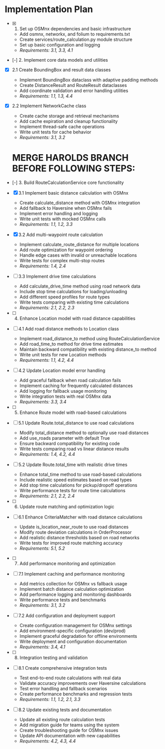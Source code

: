 # Implementation Plan

- [x] 1. Set up OSMnx dependencies and basic infrastructure
  - Add osmnx, networkx, and folium to requirements.txt
  - Create services/route_calculation.py module structure
  - Set up basic configuration and logging
  - _Requirements: 3.1, 3.3, 4.1_

- [-] 2. Implement core data models and utilities
- [x] 2.1 Create BoundingBox and result data classes
  - Implement BoundingBox dataclass with adaptive padding methods
  - Create DistanceResult and RouteResult dataclasses
  - Add coordinate validation and error handling utilities
  - _Requirements: 1.1, 1.3, 4.4_

- [x] 2.2 Implement NetworkCache class
  - Create cache storage and retrieval mechanisms
  - Add cache expiration and cleanup functionality
  - Implement thread-safe cache operations
  - Write unit tests for cache behavior
  - _Requirements: 3.1, 3.2_

  # MERGE HAROLDS BRANCH BEFORE FOLLOWING STEPS:

- [-] 3. Build RouteCalculationService core functionality
- [x] 3.1 Implement basic distance calculation with OSMnx
  - Create calculate_distance method with OSMnx integration
  - Add fallback to Haversine when OSMnx fails
  - Implement error handling and logging
  - Write unit tests with mocked OSMnx calls
  - _Requirements: 1.1, 1.2, 3.3_

- [x] 3.2 Add multi-waypoint route calculation
  - Implement calculate_route_distance for multiple locations
  - Add route optimization for waypoint ordering
  - Handle edge cases with invalid or unreachable locations
  - Write tests for complex multi-stop routes
  - _Requirements: 1.4, 2.4_

- [ ] 3.3 Implement drive time calculations
  - Add calculate_drive_time method using road network data
  - Include stop time calculations for loading/unloading
  - Add different speed profiles for route types
  - Write tests comparing with existing time calculations
  - _Requirements: 2.1, 2.2, 2.3_

- [ ] 4. Enhance Location model with road distance capabilities
- [ ] 4.1 Add road distance methods to Location class
  - Implement road_distance_to method using RouteCalculationService
  - Add road_time_to method for drive time estimates
  - Maintain backward compatibility with existing distance_to method
  - Write unit tests for new Location methods
  - _Requirements: 1.1, 4.2, 4.4_

- [ ] 4.2 Update Location model error handling
  - Add graceful fallback when road calculation fails
  - Implement caching for frequently calculated distances
  - Add logging for fallback usage monitoring
  - Write integration tests with real OSMnx data
  - _Requirements: 3.3, 3.4_

- [ ] 5. Enhance Route model with road-based calculations
- [ ] 5.1 Update Route.total_distance to use road calculations
  - Modify total_distance method to optionally use road distances
  - Add use_roads parameter with default True
  - Ensure backward compatibility for existing code
  - Write tests comparing road vs linear distance results
  - _Requirements: 1.4, 4.2, 4.4_

- [ ] 5.2 Update Route.total_time with realistic drive times
  - Enhance total_time method to use road-based calculations
  - Include realistic speed estimates based on road types
  - Add stop time calculations for pickup/dropoff operations
  - Write performance tests for route time calculations
  - _Requirements: 2.1, 2.2, 2.4_

- [ ] 6. Update route matching and optimization logic
- [ ] 6.1 Enhance CriteriaMatcher with road distance calculations
  - Update is_location_near_route to use road distances
  - Modify route deviation calculations in OrderProcessor
  - Add realistic distance thresholds based on road networks
  - Write tests for improved route matching accuracy
  - _Requirements: 5.1, 5.2_

<!-- PricingService is deprecated, safe to remove in future versions -->
<!-- - [ ] 6.2 Update PricingService route optimization
  - Enhance route profitability calculations with accurate distances
  - Update order matching logic to use road-based deviations
  - Add route optimization considering actual drive times
  - Write integration tests for end-to-end order processing
  - _Requirements: 5.3, 5.4_ -->

- [ ] 7. Add performance monitoring and optimization
- [ ] 7.1 Implement caching and performance monitoring
  - Add metrics collection for OSMnx vs fallback usage
  - Implement batch distance calculation optimization
  - Add performance logging and monitoring dashboards
  - Write performance tests and benchmarks
  - _Requirements: 3.1, 3.2_

- [ ] 7.2 Add configuration and deployment support
  - Create configuration management for OSMnx settings
  - Add environment-specific configuration (dev/prod)
  - Implement graceful degradation for offline environments
  - Write deployment and configuration documentation
  - _Requirements: 3.4, 4.1_

- [ ] 8. Integration testing and validation
- [ ] 8.1 Create comprehensive integration tests
  - Test end-to-end route calculations with real data
  - Validate accuracy improvements over Haversine calculations
  - Test error handling and fallback scenarios
  - Create performance benchmarks and regression tests
  - _Requirements: 1.1, 1.2, 2.1, 3.3_

- [ ] 8.2 Update existing tests and documentation
  - Update all existing route calculation tests
  - Add migration guide for teams using the system
  - Create troubleshooting guide for OSMnx issues
  - Update API documentation with new capabilities
  - _Requirements: 4.2, 4.3, 4.4_